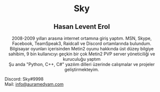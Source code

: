 <h1 align="center">Sky</h1>
<h2 align="center">Hasan Levent Erol</h2>
<p align="center">
2008-2009 yılları arasına internet ortamına giriş yaptım. MSN, Skype, Facebook, TeamSpeak3, Raidcall ve Discord ortamlarında bulundum.<br>
Bilgisayar oyunları içerisinden Metin2 oyunu hakkında üst düzey bilgiye sahibim, 9 bin kullanıcıyı geçkin bir çok Metin2 PVP server yöneticiliği ve kuruculuğu yaptım<br>
Şu anda "Python, C++, C#" yazılım dilleri üzerinde calışmalar ve projeler geliştirmekteyim.<br>
  
Discord: Sky#9998<br>
Mail: info@auramedyam.com<br>
</p>
